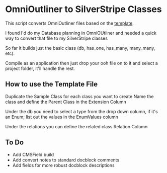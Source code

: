 # OmniOutliner to SilverStripe Classes
This script converts OmniOutliner files based on the [template](http://designplusawesome.com/assets/resources/SilverStripeClass.oo3template.zip).

I found I'd do my Database planning in OmniOUtliner and needed a quick way to convert that file to my SilverStripe classes

So far it builds just the basic class (db, has_one, has_many, many_many, etc).
 
Compile as an application then just drop your ooh file on to it and select a project folder, it'll handle the rest.
## How to use the Template File
Duplicate the Sample Class for each class you want to create
Name the class and define the Parent Class in the Extension Column

Under the db you need to select a type from the drop down column, if it's an Enum; list out the values in the EnumValues column

Under the relations you can define the related class Relation Column
## To Do
* Add CMSField build
* Add convert notes to standard docblock comments
* Add fields for more robust docblock descriptions 
